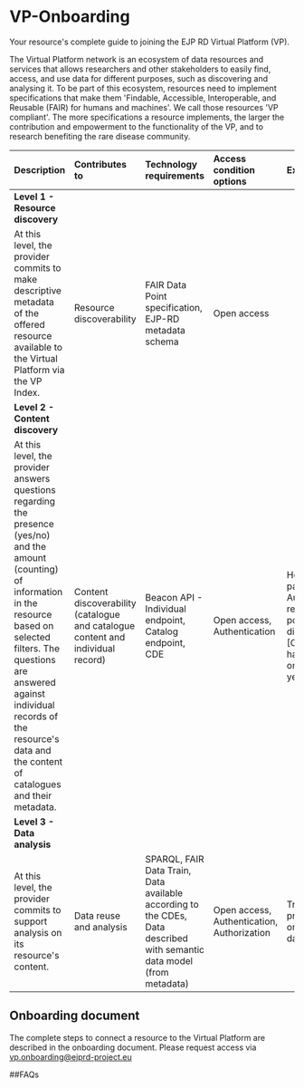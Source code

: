 # VP-Onboarding
Your resource's complete guide to joining the EJP RD Virtual Platform (VP).

The Virtual Platform network is an ecosystem of data resources and services that allows researchers and other stakeholders to easily find, access, and use data for different purposes, such as discovering and analysing it. To be part of this ecosystem, resources need to implement specifications that make them 'Findable, Accessible, Interoperable, and Reusable (FAIR) for humans and machines'. We call those resources 'VP compliant'. The more specifications a resource implements, the larger the contribution and empowerment to the functionality of the VP, and to research benefiting the rare disease community. 

| Description | Contributes to | Technology requirements | Access condition options | Example queries |
| :--- | :--- | :--- | :--- | :--- |
| **Level 1 - Resource discovery** |
| At this level, the provider commits to make descriptive metadata of the offered resource available to the Virtual Platform via the VP Index. | Resource discoverability | FAIR Data Point specification, EJP-RD metadata schema | Open access |  |
| **Level 2 - Content discovery** |
| At this level, the provider answers questions regarding the presence (yes/no) and the amount (counting) of information in the resource based on selected filters. The questions are answered against individual records of the resource's data and the content of catalogues and their metadata. | Content discoverability (catalogue and catalogue content and individual record) | Beacon API - Individual endpoint, Catalog endpoint, CDE | Open access, Authentication | How many patients with Autosomal recessive polycystic kidney disease [ORPHANET:731] had symptom´s onset before 8 years old? |
| **Level 3 - Data analysis** |
| At this level, the provider commits to support analysis on its resource's content. | Data reuse and analysis | SPARQL, FAIR Data Train, Data available according to the CDEs, Data described with semantic data model (from metadata) | Open access, Authentication, Authorization | Training a prediction model on distributed data. |

## Onboarding document
The complete steps to connect a resource to the Virtual Platform are described in the onboarding document. Please request access via vp.onboarding@ejprd-project.eu 

##FAQs
